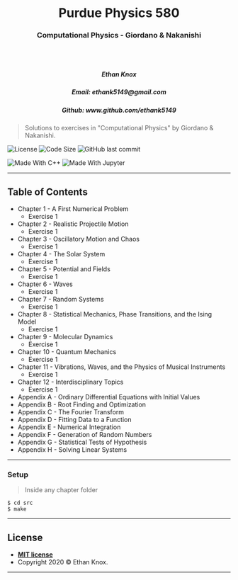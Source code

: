 <h1 align=center>Purdue Physics 580</h1>
<h3 align=center>Computational Physics - Giordano & Nakanishi</h3>
<br></br>
<h5 align=center>Ethan Knox</h5>
<h5 align=center>Email: ethank5149@gmail.com</h5>
<h5 align=center>Github: www.github.com/ethank5149</h5>

> Solutions to exercises in "Computational Physics" by Giordano & Nakanishi.

![License](https://img.shields.io/github/license/ethank5149/Purdue-PHYS-580?color=lime&style=flat)
![Code Size](https://img.shields.io/github/languages/code-size/ethank5149/Purdue-PHYS-580?color=purple&style=flat)
![GitHub last commit](https://img.shields.io/github/last-commit/ethank5149/Purdue-PHYS-580?color=darkblue&style=flat)

![Made With C++](https://img.shields.io/badge/MADE_WITH-C++-00599C.svg?labelColor=659ad2&logo=c%2b%2b&style=flat)
![Made With Jupyter](https://img.shields.io/badge/MADE_WITH-JUPYTER-F37626.svg?labelColor=4e4e4e&logo=jupyter&style=flat)

---

## Table of Contents
- Chapter 1 - A First Numerical Problem
  - Exercise 1
- Chapter 2 - Realistic Projectile Motion
  - Exercise 1
- Chapter 3 - Oscillatory Motion and Chaos
  - Exercise 1
- Chapter 4 - The Solar System
  - Exercise 1
- Chapter 5 - Potential and Fields
  - Exercise 1
- Chapter 6 - Waves
  - Exercise 1
- Chapter 7 - Random Systems
  - Exercise 1
- Chapter 8 - Statistical Mechanics, Phase Transitions, and the Ising Model
  - Exercise 1
- Chapter 9 - Molecular Dynamics
  - Exercise 1
- Chapter 10 - Quantum Mechanics
  - Exercise 1
- Chapter 11 - Vibrations, Waves, and the Physics of Musical Instruments
  - Exercise 1
- Chapter 12 - Interdisciplinary Topics
  - Exercise 1
- Appendix A - Ordinary Differential Equations with Initial Values
- Appendix B - Root Finding and Optimization
- Appendix C - The Fourier Transform
- Appendix D - Fitting Data to a Function
- Appendix E - Numerical Integration
- Appendix F - Generation of Random Numbers
- Appendix G - Statistical Tests of Hypothesis
- Appendix H - Solving Linear Systems
---

### Setup
> Inside any chapter folder
```shell
$ cd src
$ make
```
---

## License
- **[MIT license](http://opensource.org/licenses/mit-license.php)**
- Copyright 2020 © Ethan Knox.
---
